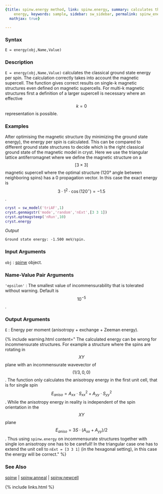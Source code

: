```yaml
---
{title: spinw.energy method, link: spinw.energy, summary: calculates the ground state
    energy, keywords: sample, sidebar: sw_sidebar, permalink: spinw_energy, folder: spinw,
  mathjax: true}

---
```

 
### Syntax
 
`E = energy(obj,Name,Value)`
 
### Description
 
`E = energy(obj,Name,Value)` calculates the classical ground state energy
per spin. The calculation correctly takes into account the magnetic
supercell. The function gives correct results on single-k magnetic
structures even defined on magnetic supercells. For multi-k magnetic
structures first a definition of a larger supercell is necessary where an
effective $$k=0$$ representation is possible.
 
### Examples
 
After optimising the magnetic structure (by minimizing the ground state
energy), the energy per spin is calculated. This can be compared to
different ground state structures to decide which is the right classical
ground state of the magnetic model in cryst. Here we use the triangular
lattice antiferromagnet where we define the magnetic structure on a
$$[3\times 3]$$ magnetic supercell where the optimal structure (120°
angle between neighboring spins) has a 0 propagation vector. In this case
the exact energy is $$3\cdot 1^2\cdot \cos(120^\circ) = -1.5$$.
 
```matlab
cryst = sw_model('triAF',1)
cryst.genmagstr('mode','random','nExt',[3 3 1])
cryst.optmagsteep('nRun',10)
cryst.energy
```
*Output*
```
Ground state energy: -1.500 meV/spin.
```
 
 
### Input Arguments
 
`obj`
: [spinw](spinw) object.
 
### Name-Value Pair Arguments
 
`'epsilon'`
: The smallest value of incommensurability that is tolerated
  without warning. Default is $$10^{-5}$$.
 
### Output Arguments
 
`E`
: Energy per moment (anisotropy + exchange + Zeeman energy).
 
{% include warning.html content=" The calculated energy can be wrong for incommensurate
structures. For example a structure where the spins are rotating in $$XY$$
plane with an incommensurate wavevector of $$(1/3,0,0)$$. The function only
calculates the anisotropy energy in the first unit cell, that is for
single spin $$E_{aniso} = A_{xx}\cdot S_{xx}^2+A_{yy}\cdot S_{yy}^2$$.
While the anisotropy energy in reality is independent of the spin
orientation in the $$XY$$ plane $$E_{aniso}=3S\cdot (A_{xx}+A_{yy})/2$$. Thus
using `spinw.energy` on incommensurate structures together with single
ion anisotropy one has to be carefull! In the triangular case one has to
extend the unit cell to `nExt = [3 3 1]` (in the hexagonal setting), in
this case the energy will be correct." %}
 
### See Also
 
[spinw](spinw) \| [spinw.anneal](spinw_anneal) \| [spinw.newcell](spinw_newcell)
 

{% include links.html %}
